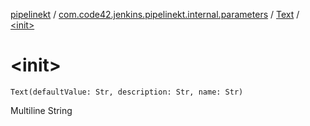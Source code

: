 [pipelinekt](../../index.md) / [com.code42.jenkins.pipelinekt.internal.parameters](../index.md) / [Text](index.md) / [&lt;init&gt;](./-init-.md)

# &lt;init&gt;

`Text(defaultValue: Str, description: Str, name: Str)`

Multiline String

